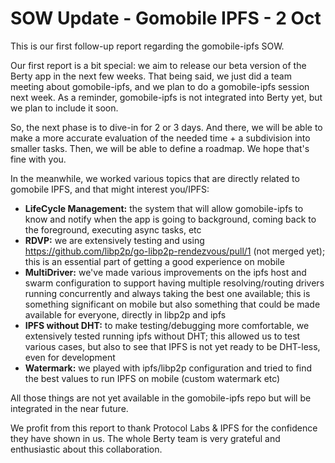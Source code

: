 # SOW Update - Gomobile IPFS - 2 Oct

This is our first follow-up report regarding the gomobile-ipfs SOW. 

Our first report is a bit special: we aim to release our beta version of the Berty app in the next few weeks. That being said, we just did a team meeting about gomobile-ipfs, and we plan to do a gomobile-ipfs session next week. As a reminder, gomobile-ipfs is not integrated into Berty yet, but we plan to include it soon. 

So, the next phase is to dive-in for 2 or 3 days. And there, we will be able to make a more accurate evaluation of the needed time + a subdivision into smaller tasks. Then, we will be able to define a roadmap. We hope that's fine with you. 

In the meanwhile, we worked various topics that are directly related to gomobile IPFS, and that might interest you/IPFS: 
- **LifeCycle Management:** the system that will allow gomobile-ipfs to know and notify when the app is going to background, coming back to the foreground, executing async tasks, etc
- **RDVP:** we are extensively testing and using https://github.com/libp2p/go-libp2p-rendezvous/pull/1 (not merged yet); this is an essential part of getting a good experience on mobile
- **MultiDriver:** we've made various improvements on the ipfs host and swarm configuration to support having multiple resolving/routing drivers running concurrently and always taking the best one available; this is something significant on mobile but also something that could be made available for everyone, directly in libp2p and ipfs
- **IPFS without DHT:** to make testing/debugging more comfortable, we extensively tested running ipfs without DHT; this allowed us to test various cases, but also to see that IPFS is not yet ready to be DHT-less, even for development
- **Watermark:** we played with ipfs/libp2p configuration and tried to find the best values to run IPFS on mobile (custom watermark etc)

All those things are not yet available in the gomobile-ipfs repo but will be integrated in the near future. 

We profit from this report to thank Protocol Labs & IPFS for the confidence they have shown in us. The whole Berty team is very grateful and enthusiastic about this collaboration.
